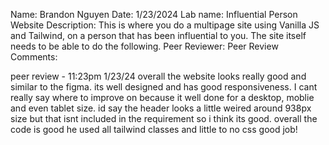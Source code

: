 Name: Brandon Nguyen
Date: 1/23/2024
Lab name: Influential Person Website
Description: This is where you do a multipage site using Vanilla JS and Tailwind, on a person that has been influential to you. The site itself needs to be able to do the following.
Peer Reviewer: 
Peer Review Comments: 

peer review - 11:23pm 1/23/24 overall the website looks really good and similar to the figma. its well designed and has good responsiveness. I cant really say where to improve on because it well done for a desktop, moblie and even tablet size. id say the header looks a little weired around 938px size but that isnt included in the requirement so i think its good. overall the code is good he used all tailwind classes and little to no css good job!